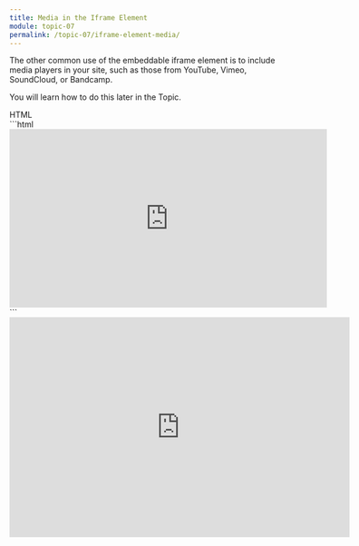 ```yaml
---
title: Media in the Iframe Element
module: topic-07
permalink: /topic-07/iframe-element-media/
---
```


<div class="divider-heading"></div>

The other common use of the embeddable iframe element is to include media players in your site, such as those from YouTube, Vimeo, SoundCloud, or Bandcamp.

You will learn how to do this later in the Topic.


<div class="code-heading">
  <span class="html">HTML</span>
</div>
```html
<iframe width="560" height="315" src="https://www.youtube.com/embed/xmqDpuDLVYw" frameborder="0" allow="autoplay; encrypted-media" allowfullscreen></iframe>
```


<div style="width: 600px; margin: auto">
  <iframe width="600" height="388" src="https://www.youtube.com/embed/xmqDpuDLVYw?rel=0" frameborder="0" allow="autoplay; encrypted-media" allowfullscreen></iframe>
</div>
